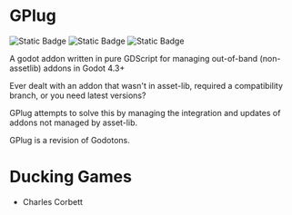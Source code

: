 # GPlug
![Static Badge](https://img.shields.io/badge/Godot-4.2%2B-Green) ![Static Badge](https://img.shields.io/badge/Source-GDScript-Green) ![Static Badge](https://img.shields.io/badge/Sponsor-Ducking%20Games-Green)

A godot addon written in pure GDScript for managing out-of-band (non-assetlib) addons in Godot 4.3+

Ever dealt with an addon that wasn't in asset-lib, required a compatibility branch, or you need latest versions?

GPlug attempts to solve this by managing the integration and updates of addons not managed by asset-lib. 

GPlug is a revision of Godotons.

# Ducking Games

* Charles <asciiface> Corbett